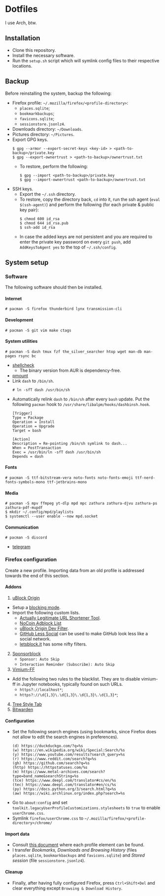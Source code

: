 # Dotfiles

I use Arch, btw.

## Installation

- Clone this repository.
- Install the necessary software.
- Run the `setup.sh` script which will symlink config files to their respective
  locations.

## Backup

Before reinstalling the system, backup the following:

- Firefox profile: `~/.mozilla/firefox/<profile-directory>`:
  - `places.sqlite`;
  - `bookmarkbackups`;
  - `favicons.sqlite`;
  - `sessionstore.jsonlz4`.
- Downloads directory: `~/Downloads`.
- Pictures directory: `~/Pictures`.
- Export GPG keys.
  ```
  $ gpg --armor --export-secret-keys <key-id> > <path-to-backup>/private.key
  $ gpg --export-ownertrust > <path-to-backup>/ownertrust.txt
  ```
  - To restore, perform the following:
    ```
    $ gpg --import <path-to-backup>/private.key
    $ gpg --import-ownertrust <path-to-backup>/ownertrust.txt
    ```
- SSH keys.
  - Export the `~/.ssh` directory.
  - To restore, copy the directory back, `cd` into it, run the ssh agent
    (`eval $(ssh-agent)`) and perform the following (for each private & public
    key pair):
    ```
    $ chmod 600 id_rsa
    $ chmod 644 id_rsa.pub
    $ ssh-add id_rsa
    ```
  - In case the added keys are not persistent and you are required to enter
    the private key password on every `git push`, add `AddKeysToAgent yes` to
    the top of `~/.ssh/config`.

## System setup

### Software

The following software should then be installed.

#### Internet

```
# pacman -S firefox thunderbird lynx transmission-cli
```

#### Development

```
# pacman -S git vim make ctags
```

#### System utilities

```
# pacman -S dash tmux fzf the_silver_searcher htop wget man-db man-pages rsync bc
```
- [shellcheck](https://aur.archlinux.org/packages/shellcheck-bin/)
  - The binary version from AUR is dependency-free.
- [pmount](https://aur.archlinux.org/packages/pmount/)
- Link `dash` to `/bin/sh`.
  ```
  # ln -sfT dash /usr/bin/sh
  ```
- Automatically relink `dash` to `/bin/sh` after every `bash` update. Put the
  following `pacman` hook to `/usr/share/libalpm/hooks/dashbinsh.hook`.
  ```
  [Trigger]
  Type = Package
  Operation = Install
  Operation = Upgrade
  Target = bash

  [Action]
  Description = Re-pointing /bin/sh symlink to dash...
  When = PostTransaction
  Exec = /usr/bin/ln -sfT dash /usr/bin/sh
  Depends = dash
  ```
  
#### Fonts

```
# pacman -S ttf-bitstream-vera noto-fonts noto-fonts-emoji ttf-nerd-fonts-symbols-mono ttf-jetbrains-mono
```

#### Media

```
# pacman -S mpv ffmpeg yt-dlp mpd mpc zathura zathura-djvu zathura-ps zathura-pdf-mupdf
$ mkdir ~/.config/mpd/playlists
$ systemctl --user enable --now mpd.socket
```

#### Communication

```
# pacman -S discord
```
- [telegram](https://aur.archlinux.org/packages/telegram-desktop-bin/)

### Firefox configuration

Create a new profile. Importing data from an old profile is addressed towards 
the end of this section.

#### Addons

1. [uBlock
Origin](https://addons.mozilla.org/en-US/firefox/addon/ublock-origin/)
  - Setup a [blocking mode](https://github.com/gorhill/uBlock/wiki/Blocking-mode).
  - Import the following custom lists.
    - [Actually Legitimate URL Shortener 
      Tool](https://raw.githubusercontent.com/DandelionSprout/adfilt/master/LegitimateURLShortener.txt).
    - [NoCoin Adblock 
      List](https://raw.githubusercontent.com/hoshsadiq/adblock-nocoin-list/master/nocoin.txt)
    - [uBlock Origin Dev 
      Filter](https://raw.githubusercontent.com/quenhus/uBlock-Origin-dev-filter/main/dist/all_search_engines/global.txt).
    - [GitHub Less Social](https://git.sr.ht/~toastal/github-less-social) can
      be used to make GitHub look less like a social network.
    - [letsblock.it](https://letsblock.it/) has some nifty filters.
2. [Sponsorblock](https://addons.mozilla.org/en-US/firefox/addon/sponsorblock/)
   - `Sponsor: Auto Skip`
   - `Interaction Reminder (Subscribe): Auto Skip`
3. [Vimium-FF](https://addons.mozilla.org/en-US/firefox/addon/vimium-ff/)
  - Add the following two rules to the blacklist. They are to disable
    vimium-ff in Jupyter notebooks, typically found on such URLs.
    - `https?://localhost*`;
    - `https?://\d{1,3}\.\d{1,3}\.\d{1,3}\.\d{1,3}*`;
4. [Tree Style
   Tab](https://addons.mozilla.org/en-US/firefox/addon/tree-style-tab/)
5. [Bitwarden](https://addons.mozilla.org/en-US/firefox/addon/bitwarden-password-manager/)

#### Configuration

- Set the following search engines (using bookmarks, since Firefox does not
  allow to edit the search engines in preferences).
  ```
  (d) https://duckduckgo.com/?q=%s
  (w) https://en.wikipedia.org/wiki/Special:Search/%s
  (y) https://www.youtube.com/results?search_query=%s
  (r) https://www.reddit.com/search?q=%s
  (gh) https://github.com/search?q=%s
  (http) https://httpstatuses.com/%s
  (m) https://www.metal-archives.com/search?type=band_name&searchString=%s
  (tce) https://www.deepl.com/translator#cs/en/%s
  (tec) https://www.deepl.com/translator#en/cs/%s
  (py) https://docs.python.org/3/search.html?q=%s
  (aw) https://wiki.archlinux.org/index.php?search=%s
  ```
- Go to `about:config` and set 
  `toolkit.legacyUserProfileCustomizations.stylesheets` to `true` to enable 
  `userChrome.css`.
- Symlink `firefox/userChrome.css` to 
  `~/.mozilla/firefox/<profile-directory>/chrome/`

#### Import data

- Consult [this
  document](https://support.mozilla.org/en-US/kb/profiles-where-firefox-stores-user-data)
  where each profile element can be found.
- I transfer *Bookmarks, Downloads and Browsing History* (files `places.sqlite`,
  `bookmarkbackups` and `favicons.sqlite`) and *Stored session* (file
  `sessionstore.jsonlz4`).

#### Cleanup

- Finally, after having fully configured Firefox, press `Ctrl+Shift+Del` and
  clear everything except `Browsing & Download History`.
